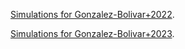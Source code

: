[Simulations for Gonzalez-Bolivar+2022](../simulations/2msun-tp-agb.html).


[Simulations for Gonzalez-Bolivar+2023](../simulations/bowen-dusty-ce.html).
